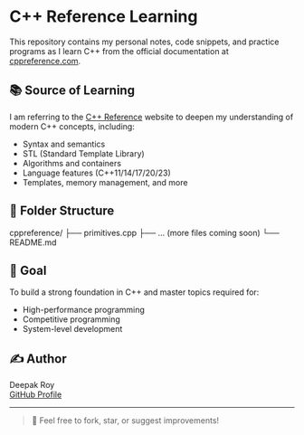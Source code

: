 # C++ Reference Learning

This repository contains my personal notes, code snippets, and practice programs as I learn C++ from the official documentation at [cppreference.com](https://en.cppreference.com/).

## 📚 Source of Learning
I am referring to the [C++ Reference](https://en.cppreference.com/) website to deepen my understanding of modern C++ concepts, including:

- Syntax and semantics
- STL (Standard Template Library)
- Algorithms and containers
- Language features (C++11/14/17/20/23)
- Templates, memory management, and more

## 📂 Folder Structure

cppreference/
├── primitives.cpp
├── ... (more files coming soon)
└── README.md


## 🚀 Goal

To build a strong foundation in C++ and master topics required for:
- High-performance programming
- Competitive programming
- System-level development

## ✍️ Author

Deepak Roy  
[GitHub Profile](https://github.com/DeepakRoy58)

---

> 📌 Feel free to fork, star, or suggest improvements!
